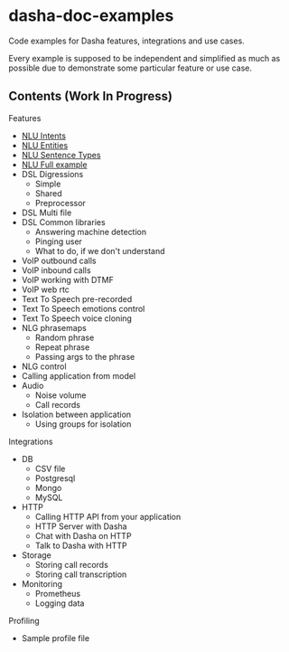 # dasha-doc-examples

Code examples for Dasha features, integrations and use cases.

Every example is supposed to be independent and simplified as much as possible due to demonstrate some particular feature or use case.

## Contents (Work In Progress)

Features
 - [NLU Intents](https://github.com/dasha-samples/dasha-doc-examples/tree/main/Features/NLU%20Intents)
 - [NLU Entities](https://github.com/dasha-samples/dasha-doc-examples/tree/main/Features/NLU%20Entities)
 - [NLU Sentence Types](https://github.com/dasha-samples/dasha-doc-examples/tree/main/Features/NLU%20Sentence%20Types)
 - [NLU Full example](https://github.com/dasha-samples/dasha-doc-examples/tree/main/Features/NLU%20Full)
 - DSL Digressions
   - Simple
   - Shared
   - Preprocessor
 - DSL Multi file
 - DSL Common libraries
   - Answering machine detection
   - Pinging user
   - What to do, if we don't understand
 - VoIP outbound calls
 - VoIP inbound calls
 - VoIP working with DTMF
 - VoIP web rtc
 - Text To Speech pre-recorded
 - Text To Speech emotions control
 - Text To Speech voice cloning
 - NLG phrasemaps
   - Random phrase
   - Repeat phrase
   - Passing args to the phrase
 - NLG control
 - Calling application from model
 - Audio
   - Noise volume
   - Call records
 - Isolation between application
   - Using groups for isolation

Integrations
 - DB
   - CSV file
   - Postgresql
   - Mongo
   - MySQL
 - HTTP
   - Calling HTTP API from your application
   - HTTP Server with Dasha
   - Chat with Dasha on HTTP
   - Talk to Dasha with HTTP
 - Storage
   - Storing call records 
   - Storing call transcription
 - Monitoring
   - Prometheus
   - Logging data

Profiling
 - Sample profile file
